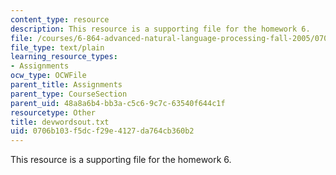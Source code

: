 ```yaml
---
content_type: resource
description: This resource is a supporting file for the homework 6.
file: /courses/6-864-advanced-natural-language-processing-fall-2005/0706b103f5dcf29e4127da764cb360b2_devwordsout.txt
file_type: text/plain
learning_resource_types:
- Assignments
ocw_type: OCWFile
parent_title: Assignments
parent_type: CourseSection
parent_uid: 48a8a6b4-bb3a-c5c6-9c7c-63540f644c1f
resourcetype: Other
title: devwordsout.txt
uid: 0706b103-f5dc-f29e-4127-da764cb360b2
---
```

This resource is a supporting file for the homework 6.


